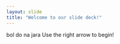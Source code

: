 ```yaml
---
layout: slide
title: "Welcome to our slide deck!"
---
```

bol do na jara
Use the right arrow to begin!
